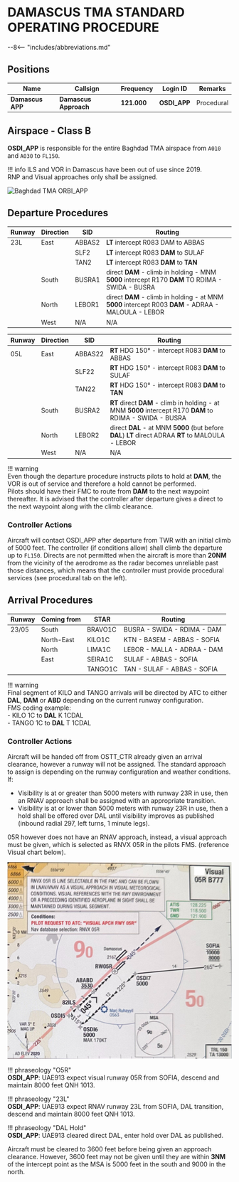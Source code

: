 # DAMASCUS TMA STANDARD OPERATING PROCEDURE

--8<-- "includes/abbreviations.md"

## Positions

| Name | Callsign | Frequency | Login ID | Remarks |
| ---- | -------- | ---------	| -------- | ------- |
| **Damascus APP**	| **Damascus Approach** | **121.000**	| **OSDI_APP**	|Procedural|

## Airspace - Class B
**OSDI_APP** is responsible for the entire Baghdad TMA airspace from `A010` and `A030` to `FL150`.

!!! info
   ILS and VOR in Damascus have been out of use since 2019.   
   RNP and Visual approaches only shall be assigned.       

![Baghdad TMA ORBI_APP](img/ORBI_APP.png)

## Departure Procedures

| Runway | Direction | SID | Routing |
| ------ | --------- | --- | ------- |
| 23L | East  | ABBAS2 | **LT** intercept R083 DAM to ABBAS |
|     |       | SLF2 | **LT** intercept R083 **DAM** to SULAF | 
|     |       | TAN2 | **LT** intercept R083 **DAM** to **TAN** | 
|     | South | BUSRA1 | direct **DAM** - climb in holding - MNM **5000** intercept R170 **DAM** TO RDIMA - SWIDA - BUSRA |
|     | North | LEBOR1 | direct **DAM** - climb in holding - at MNM **5000** intercept R003 **DAM** - ADRAA - MALOULA - LEBOR |
|     | West  | N/A | N/A |

| Runway | Direction | SID | Routing |
| ------ | --------- | --- | ------- |
| 05L | East  | ABBAS22 | **RT** HDG 150° - intercept R083 **DAM** to ABBAS |
|     |       | SLF22 | **RT** HDG 150° - intercept R083 **DAM** to SULAF |
|     |       | TAN22 | **RT** HDG 150° - intercept R083 **DAM** to **TAN** |
|     | South | BUSRA2  | **RT** direct **DAM** - climb in holding - at MNM **5000** intercept R170 **DAM** to RDIMA - SWIDA - BUSRA |
|     | North | LEBOR2  | direct **DAL** - at MNM **5000** (but before **DAL**) **LT** direct ADRAA **RT** to MALOULA - LEBOR |
|     | West  | N/A | N/A

!!! warning     
    Even though the departure procedure instructs pilots to hold at **DAM**, the VOR is out of service and therefore a hold cannot be performed.   
    Pilots should have their FMC to route from **DAM** to the next waypoint thereafter. It is advised that the controller after departure gives a direct to the next waypoint along with    the climb clearance.

### Controller Actions

Aircraft will contact OSDI_APP after departure from TWR with an initial climb of 5000 feet. The controller (if conditions allow) shall climb the departure up to `FL150`. Directs are not permitted when the aircraft is more than **20NM** from the vicinity of the aerodrome as the radar becomes unreliable past those distances, which means that the controller must provide procedural services (see procedural tab on the left).


## Arrival Procedures

| Runway | Coming from | STAR | Routing |
| ------ | ----------- | ---- | ------- |
| 23/05 | South | BRAVO1C | BUSRA - SWIDA - RDIMA - DAM |
|     | North-East | KILO1C | KTN - BASEM - ABBAS - SOFIA |
|     | North | LIMA1C | LEBOR - MALLA - ADRAA - DAM | 
|     | East | SEIRA1C | SULAF - ABBAS - SOFIA | 
|     |      | TANGO1C | TAN - SULAF - ABBAS - SOFIA | 

!!! warning   
    Final segment of KILO and TANGO arrivals will be directed by ATC to either **DAL**, **DAM** or **ABD** depending on the current runway configuration.   
    FMS coding example:   
    - KILO 1C to **DAL** K 1CDAL   
    - TANGO 1C to **DAL** T 1CDAL   

### Controller Actions
Aircraft will be handed off from OSTT_CTR already given an arrival clearance, however a runway will not be assigned. The standard approach to assign is depending on the runway configuration and weather conditions. If: 
 - Visibility is at or greater than 5000 meters with runway 23R in use, then an RNAV approach shall be assigned with an appropriate transition.
 - Visibility is at or lower than 5000 meters with runway 23R in use, then a hold shall be offered over DAL until visibility improves as published (inbound radial 297, left turns, 1 minute legs).

05R however does not have an RNAV approach, instead, a visual approach must be given, which is selected as RNVX 05R in the pilots FMS. (reference Visual chart below).

![Damascus Visual 05L](img/OSDI_VIS.png)

!!! phraseology "O5R"  
    **OSDI_APP**: UAE913 expect visual runway 05R from SOFIA, descend and maintain 8000 feet QNH 1013.   

!!! phraseology "23L"   
    **OSDI_APP**: UAE913 expect RNAV runway 23L from SOFIA, DAL transition, descend and maintain 8000 feet QNH 1013.

!!! phraseology "DAL Hold"   
    **OSDI_APP**: UAE913 cleared direct DAL, enter hold over DAL as published.   

Aircraft must be cleared to 3600 feet before being given an approach clearance. However, 3600 feet may not be given until they are within **3NM** of the intercept point as the MSA is 5000 feet in the south and 9000 in the north.

